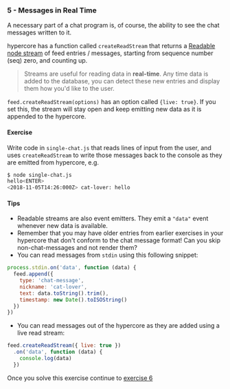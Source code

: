 ### 5 - Messages in Real Time

A necessary part of a chat program is, of course, the ability to see the chat messages written to it.

hypercore has a function called `createReadStream` that returns a [Readable node stream](https://nodejs.org/api/stream.html#stream_readable_streams) of feed entries / messages, starting from sequence number (seq) zero, and counting up.

> Streams are useful for reading data in **real-time**. Any time data is added to the database, you can detect these new entries and display them how you'd like to the user.

`feed.createReadStream(options)` has an option called `{live: true}`. If you set this, the stream will stay open and keep emitting new data as it is appended to the hypercore.

#### Exercise

Write code in `single-chat.js` that reads lines of input from the user, and uses `createReadStream` to write those messages back to the console as they are emitted from hypercore, e.g.

```sh
$ node single-chat.js
hello<ENTER>
<2018-11-05T14:26:000Z> cat-lover: hello
```

#### Tips

* Readable streams are also event emitters. They emit a `"data"` event whenever new data is available.
* Remember that you may have older entries from earlier exercises in your hypercore that don't conform to the chat message format! Can you skip non-chat-messages and not render them?
* You can read messages from `stdin` using this following snippet:

```js
process.stdin.on('data', function (data) {
  feed.append({
    type: 'chat-message',
    nickname: 'cat-lover',
    text: data.toString().trim(),
    timestamp: new Date().toISOString()
  })
})
```

* You can read messages out of the hypercore as they are added using a live read stream:

```js
feed.createReadStream({ live: true })
  .on('data', function (data) {
    console.log(data)
  })
```

Once you solve this exercise continue to [exercise 6](06.md)
